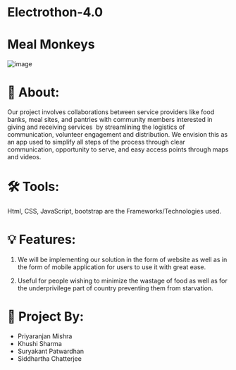 # Electrothon-4.0

#  Meal Monkeys

![image](https://user-images.githubusercontent.com/70655479/154845773-e459c3a6-955c-4691-a7c0-4b431da04445.png)



# 📜 About:

Our project involves collaborations between service providers like food banks, meal sites, and pantries with community members interested in giving and receiving services  by streamlining the logistics of communication, volunteer engagement and distribution. We envision this as an app used to simplify all steps of the process through clear communication, opportunity to serve, and easy access points through maps and videos.

# 🛠️ Tools:
Html, CSS, JavaScript, bootstrap  are the Frameworks/Technologies used.

# 💡 Features:
1. We will be implementing our solution in the form of website  as well as in the form of mobile application for users to use it with great ease.

2. Useful for people wishing to minimize the wastage of food as well as for the underprivilege part of country preventing them from starvation.

# 🤝 Project By:
- Priyaranjan Mishra
- Khushi Sharma
- Suryakant Patwardhan
- Siddhartha Chatterjee
